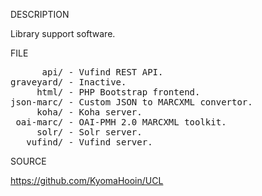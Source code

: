 
DESCRIPTION

Library support software.

FILE
<pre>
      api/ - Vufind REST API.
graveyard/ - Inactive.
     html/ - PHP Bootstrap frontend.
json-marc/ - Custom JSON to MARCXML convertor.
     koha/ - Koha server.
 oai-marc/ - OAI-PMH 2.0 MARCXML toolkit.
     solr/ - Solr server.
   vufind/ - Vufind server.
</pre>
SOURCE

https://github.com/KyomaHooin/UCL
